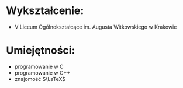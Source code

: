 # Wykształcenie:
- V Liceum Ogólnokształcące im. Augusta Witkowskiego w Krakowie
# Umiejętności:
- programowanie w C
- programowanie w C++
- znajomość $\LaTeX$
